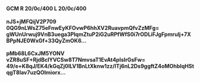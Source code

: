 #### GCM R 20/0c/400 L 20/0c/400
**nJS+jMFQijV2P709**<br/>**0QG9nLWsZ75eFnwEyKFOvwP6hhXV2RuavpmQfvZzMFg=**<br/>**gWUnUrwuj9VnB3uega3PlqmZtuP2iG2uRPfWfS0i7rODLiFJgFpmrulj+7XBPpNJE0WxGf+33QyZmOK6...**<br/><br/>
**pMb68L6CxJM5YONV**<br/>**vZR8uSF+RjdBcIYVCSw8T7NmvsaT1EvAt4pIsIrGsFw=**<br/>**49/e+K8qJ/EK4/kGqZj0lLV1BnLtXknw1zz/lTj6nL2Ds9ggftZ4oMOhbIqHStqgT8lav7uzQOlmiorx...**